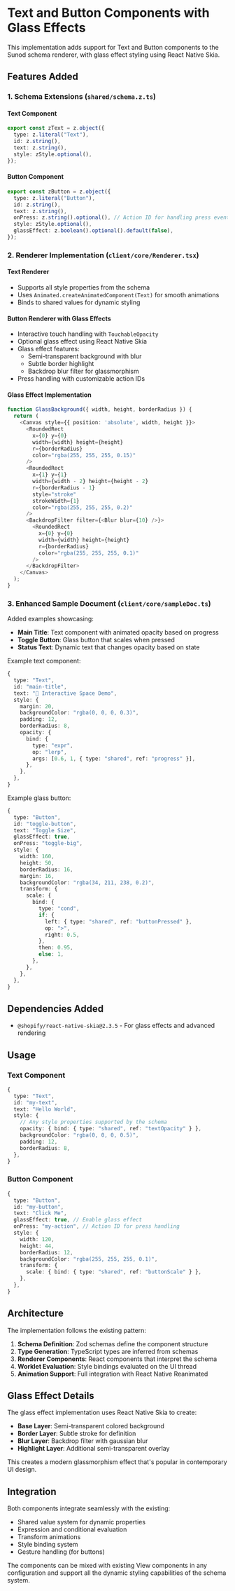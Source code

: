 # Text and Button Components with Glass Effects

This implementation adds support for Text and Button components to the Sunod schema renderer, with glass effect styling using React Native Skia.

## Features Added

### 1. Schema Extensions (`shared/schema.z.ts`)

#### Text Component

```typescript
export const zText = z.object({
  type: z.literal("Text"),
  id: z.string(),
  text: z.string(),
  style: zStyle.optional(),
});
```

#### Button Component

```typescript
export const zButton = z.object({
  type: z.literal("Button"),
  id: z.string(),
  text: z.string(),
  onPress: z.string().optional(), // Action ID for handling press events
  style: zStyle.optional(),
  glassEffect: z.boolean().optional().default(false),
});
```

### 2. Renderer Implementation (`client/core/Renderer.tsx`)

#### Text Renderer

- Supports all style properties from the schema
- Uses `Animated.createAnimatedComponent(Text)` for smooth animations
- Binds to shared values for dynamic styling

#### Button Renderer with Glass Effects

- Interactive touch handling with `TouchableOpacity`
- Optional glass effect using React Native Skia
- Glass effect features:
  - Semi-transparent background with blur
  - Subtle border highlight
  - Backdrop blur filter for glassmorphism
- Press handling with customizable action IDs

#### Glass Effect Implementation

```typescript
function GlassBackground({ width, height, borderRadius }) {
  return (
    <Canvas style={{ position: 'absolute', width, height }}>
      <RoundedRect
        x={0} y={0}
        width={width} height={height}
        r={borderRadius}
        color="rgba(255, 255, 255, 0.15)"
      />
      <RoundedRect
        x={1} y={1}
        width={width - 2} height={height - 2}
        r={borderRadius - 1}
        style="stroke"
        strokeWidth={1}
        color="rgba(255, 255, 255, 0.2)"
      />
      <BackdropFilter filter={<Blur blur={10} />}>
        <RoundedRect
          x={0} y={0}
          width={width} height={height}
          r={borderRadius}
          color="rgba(255, 255, 255, 0.1)"
        />
      </BackdropFilter>
    </Canvas>
  );
}
```

### 3. Enhanced Sample Document (`client/core/sampleDoc.ts`)

Added examples showcasing:

- **Main Title**: Text component with animated opacity based on progress
- **Toggle Button**: Glass button that scales when pressed
- **Status Text**: Dynamic text that changes opacity based on state

Example text component:

```typescript
{
  type: "Text",
  id: "main-title",
  text: "🌟 Interactive Space Demo",
  style: {
    margin: 20,
    backgroundColor: "rgba(0, 0, 0, 0.3)",
    padding: 12,
    borderRadius: 8,
    opacity: {
      bind: {
        type: "expr",
        op: "lerp",
        args: [0.6, 1, { type: "shared", ref: "progress" }],
      },
    },
  },
}
```

Example glass button:

```typescript
{
  type: "Button",
  id: "toggle-button",
  text: "Toggle Size",
  glassEffect: true,
  onPress: "toggle-big",
  style: {
    width: 160,
    height: 50,
    borderRadius: 16,
    margin: 16,
    backgroundColor: "rgba(34, 211, 238, 0.2)",
    transform: {
      scale: {
        bind: {
          type: "cond",
          if: {
            left: { type: "shared", ref: "buttonPressed" },
            op: ">",
            right: 0.5,
          },
          then: 0.95,
          else: 1,
        },
      },
    },
  },
}
```

## Dependencies Added

- `@shopify/react-native-skia@2.3.5` - For glass effects and advanced rendering

## Usage

### Text Component

```typescript
{
  type: "Text",
  id: "my-text",
  text: "Hello World",
  style: {
    // Any style properties supported by the schema
    opacity: { bind: { type: "shared", ref: "textOpacity" } },
    backgroundColor: "rgba(0, 0, 0, 0.5)",
    padding: 12,
    borderRadius: 8,
  },
}
```

### Button Component

```typescript
{
  type: "Button",
  id: "my-button",
  text: "Click Me",
  glassEffect: true, // Enable glass effect
  onPress: "my-action", // Action ID for press handling
  style: {
    width: 120,
    height: 44,
    borderRadius: 12,
    backgroundColor: "rgba(255, 255, 255, 0.1)",
    transform: {
      scale: { bind: { type: "shared", ref: "buttonScale" } },
    },
  },
}
```

## Architecture

The implementation follows the existing pattern:

1. **Schema Definition**: Zod schemas define the component structure
2. **Type Generation**: TypeScript types are inferred from schemas
3. **Renderer Components**: React components that interpret the schema
4. **Worklet Evaluation**: Style bindings evaluated on the UI thread
5. **Animation Support**: Full integration with React Native Reanimated

## Glass Effect Details

The glass effect implementation uses React Native Skia to create:

- **Base Layer**: Semi-transparent colored background
- **Border Layer**: Subtle stroke for definition
- **Blur Layer**: Backdrop filter with gaussian blur
- **Highlight Layer**: Additional semi-transparent overlay

This creates a modern glassmorphism effect that's popular in contemporary UI design.

## Integration

Both components integrate seamlessly with the existing:

- Shared value system for dynamic properties
- Expression and conditional evaluation
- Transform animations
- Style binding system
- Gesture handling (for buttons)

The components can be mixed with existing View components in any configuration and support all the dynamic styling capabilities of the schema system.
